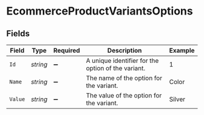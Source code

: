 # EcommerceProductVariantsOptions


## Fields

| Field                                              | Type                                               | Required                                           | Description                                        | Example                                            |
| -------------------------------------------------- | -------------------------------------------------- | -------------------------------------------------- | -------------------------------------------------- | -------------------------------------------------- |
| `Id`                                               | *string*                                           | :heavy_minus_sign:                                 | A unique identifier for the option of the variant. | 1                                                  |
| `Name`                                             | *string*                                           | :heavy_minus_sign:                                 | The name of the option for the variant.            | Color                                              |
| `Value`                                            | *string*                                           | :heavy_minus_sign:                                 | The value of the option for the variant.           | Silver                                             |